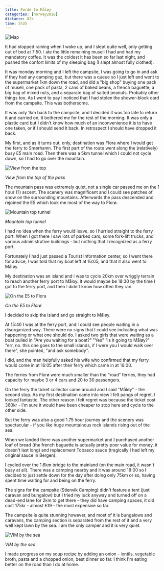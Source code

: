 ```yaml
---
title: Førde to Måløy
categories: [norway2018]
distance: 82k
time: 5h35
---
```



![Map](/images/norway/2018-07-09/map.png) 

It had stopped raining when I woke up, and I slept quite well, only getting
out of bed at 7:50. I ate the little remaining museli I had and had my
mandatory coffee. It was the coldest it has been so far last night, and
pushed the confort limits of my sleeping bag (I slept almost fully clothed).

It was monday morning and I left the campsite, I was going to go in and ask if
they had any camping gaz, but there was a queue so I just left and went to the
supermarket 1km down the road, and did a "big shop" buying one pack of museli,
one pack of pasta, 2 cans of baked beans, a french baguette, a big bag of
mixed nuts, and a separate bag of salted peanuts. Probably other things too.
As I went to pay I noticed that I had stolen the shower-block card from the
campsite. This was bothersome.

It was only 1km back to the campsite, and I decided it was too late to return
it and carried on, it bothered me for the rest of the morning. It was only a
plastic card but I didn't know how much of an inconvenience it is to have one
taken, or if I should send it back. In retrospect I should have dropped it
back.

My first, and as it turns out, only, destination was Flora where I would get
the ferry to Smørhamn. The first part of the route went along the (relatively)
busy E5 main road. Then there was a 5km tunnel which I could not cycle down,
so I had to go over the mountain.

![View from the top](/images/norway/2018-07-09/IMG_20180709_114518.jpg) 

*View from the top of the pass*

The mountain pass was extremely quiet, not a single car passed me on the 1
hour (?) ascent. The scenery was magnificent and I could see patches of snow
on the surrounding mountains. Afterwards the pass descended and rejoined the
E5 which took me most of the way to Florø.

![Mountain top tunnel](/images/norway/2018-07-09/IMG_20180709_114605.jpg) 

*Mountain top tunnel*

I had no idea when the ferry would leave, so I hurried straight to the ferry
port. When I got there I saw lots of parked cars, some fork-lift trucks, and
various administrative buildings - but nothing that I recognized as a
ferry port.

Fortunately I had just passed a Tourist Information center, so I went there
for advice, I was told that my boat left at 16:05, and that it also went to
Måløy.

My destination was an island and I was to cycle 20km over wriggly terrain to
reach another ferry port to Måloy. It would maybe be 18:30 by the time I got
to the ferry port, and then I didn't know how often they ran.

![On the E5 to Flora](/images/norway/2018-07-09/IMG_20180709_125404.jpg) 

*On the E5 to Florø*

I decided to skip the island and go straight to Måløy.

At 15:40 I was at the ferry port, and I could see people waiting in a
disorganized way. There were no signs that I could see indicating what was
happening or what one should do. I asked two girls that were waiting as a boat
pulled in "Are you waiting for a boat?" "Yes" "Is it going to Måløy?" "err,
no. this one goes to the small islands, if I were you I would walk over there",
she pointed, "and ask somebody".

I did, and the man helpfully asked his wife who confirmed that my ferry would
come in at 16:05 after their ferry which came in at 16:00.

The ferries from Florø were much smaller than the "road" ferries, they had
capacity for maybe 3 or 4 cars and 20 to 30 passengers.

On the ferry the ticket collector came around and I said "Måløy" - the second
stop. As my first destination came into view I felt pangs of regret. I looked
fantastic. The other reason I felt regret was because the ticket cost 360kr -
I'm sure it would have been cheaper to stop here and cycle to the other side.

But the ferry was also a good 1.75 hour journey and the scenery was
spectacular - if you like huge mountainous rock islands rising out of the sea.

When we landed there was another supermarket and I purchased another loaf of
bread (the french baguette is actually pretty poor value for money, it doesn't
last long) and replacement Tobasco sauce (tragically I had left my original
sauce in Bergen).

I cycled over the 1.6km bridge to the mainland (on the main road, it wasn't
busy at all). There was a camping nearby and it was around 18:00 so I decided
to just settle down for the day after doing only 75km or so, having spent time
waiting for and being on the ferry.

The signs for the campsite (Stienvik Camping) didn't feature a tent (just
caravan and bungalow) but I tried my luck anyway and turned off on a dead-end
lane for 2km to get there - they did have camping spaces, it did cost 175kr -
almost €19 - the most expensive so far.

The campsite is quite stunning however, and most of it is bungalows and
caravans, the camping section is separated from the rest of it and a very well
kept lawn by the sea. I am the only camper and it is very quiet.

![VIM by the sea](/images/norway/2018-07-09/IMG_20180709_202611.jpg) 

*VIM by the sea*

I made progress on my soup recipe by adding an onion - lentils, vegetable
broth, pasta and a chopped onion, best dinner so far. I think I'm eating
better on the road than I do at home.

